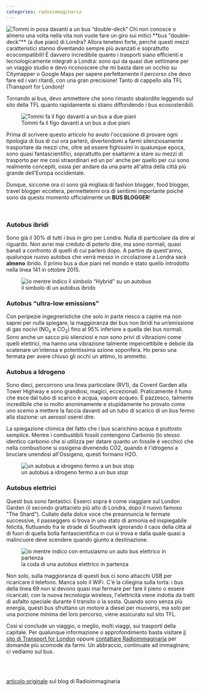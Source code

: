 ```yaml
---
categories: radioimmaginaria
---
```

<img src="/image/2018-06-19-The-Bus-Blogger.jpg" alt="Tommi in posa davanti a un bus “double-deck”" />
Chi non conosce o almeno una volta nella vita non vuole fare un giro sui mitici **bus "double-deck"** (a due piani) di Londra? Allora tenetevi forte, perché questi mezzi caratteristici stanno diventando sempre più avanzati e soprattutto ecocompatibili!
È davvero incredibile quanto i trasporti siano efficienti e tecnologicamente integrati a Londra: sono qui da quasi due settimane per un viaggio studio e devo riconoscere che mi basta dare un occhio su Citymapper o Google Maps per sapere perfettamente il percorso che devo fare ed i vari ritardi, con una gran precisione! Tanto di cappello alla TFL (Transport for London)!

Tornando ai bus, devo ammettere che sono rimasto sbalordito leggendo sul sito della TFL quanto rapidamente si stiano diffondendo i bus ecosostenibili.

<figure><img src="https://live.staticflickr.com/4841/31455885817_4445f07693_k.jpg" alt="Tommi fa il figo davanti a un bus a due piani" /><figcaption>Tommi fa il figo davanti a un bus a due piani</figcaption></figure>

Prima di scrivere questo articolo ho avuto l'occasione di provare ogni tipologia di bus di cui ora parlerò, divertendomi a farmi silenziosamente trasportare da mezzi che, oltre ad essere fighissimi in qualunque epoca, sono quasi fantascientifici, soprattutto per esaltarmi a stare su mezzi di trasporto per me così straordinari ed un po' anche per quello per cui sono realmente concepiti, ossia per andare da una parte all'altra della città più grande dell'Europa occidentale.

Dunque, siccome ora ci sono già migliaia di fashion blogger, food blogger, travel blogger eccetera, permettetemi ora di sentirmi importante poiché sono da questo momento ufficialmente un **BUS BLOGGER**!

<!-- missing bus blogging meme -->

<br />

### Autobus ibridi
Sono già il 30% di tutti i bus in giro per Londra. Nulla di particolare da dire al riguardo. Non avrei mai creduto di poterlo dire, ma sono normali, quasi banali a confronto di quelli di cui parlerò dopo. A partire da quest'anno, qualunque nuovo autobus che verrà messo in circolazione a Londra sarà **almeno** ibrido. Il primo bus a due piani nel mondo è stato quello introdotto nella linea 141 in ottobre 2015.

<figure><img src="https://live.staticflickr.com/4820/32523259468_fe16478ad2_k.jpg" alt="io mentre indico il simbolo “Hybrid” su un autobus" /><figcaption>il simbolo di un autobus ibrido</figcaption></figure>

### Autobus “ultra-low emissions”
Con peripezie ingegneristiche che solo in parte riesco a capire ma non saprei per nulla spiegare, la maggioranza dei bus non ibridi ha un’emissione di gas nocivi (NO<sub>x</sub> e CO<sub>2</sub>) fino al 95% inferiore a quella dei bus normali. Sono anche un sacco più silenziosi e non sono privi di vibrazioni come quelli elettrici, ma hanno una vibrazione talmente impercettibile e debole da scatenare un'intensa e potentissima azione soporifera. Ho perso una fermata per avere chiuso gli occhi un attimo, lo ammetto.


### Autobus a Idrogeno
Sono dieci, percorrono una linea particolare (RV1), da Covent Garden alla Tower Highway e sono grandiosi, magici, eccezionali. Praticamente il fumo che esce dal tubo di scarico è acqua, vapore acqueo. È pazzesco, talmente incredibile che io molto anonimamente e stupidamente ho provato come uno scemo a mettere la faccia davanti ad un tubo di scarico di un bus fermo alla stazione: un aerosol oserei dire.

La spiegazione chimica del fatto che i bus scarichino acqua è piuttosto semplice. Mentre i combustibili fossili contengono Carbonio (lo stesso identico carbonio che si utilizza per datare quanto un fossile è vecchio) che nella combustione si ossigena divenendo CO2, quando è l'idrogeno a bruciare unendosi all'Ossigeno, questi formano H2O.

<figure><img src="https://upload.wikimedia.org/wikipedia/commons/thumb/0/0c/HyFLEETCUTE-HydrogenBus-London3.JPG/1200px-HyFLEETCUTE-HydrogenBus-London3.JPG" alt="un autobus a idrogeno fermo a un bus stop" /><figcaption>un autobus a idrogeno fermo a un <i>bus stop</i></figcaption></figure>

### Autobus elettrici

Questi bus sono fantastici. Esserci sopra è come viaggiare sul London Garden (il secondo grattacielo più alto di Londra, dopo il nuovo famoso "The Shard"). Cullato dalla dolce voce che preannuncia le fermate successive, il passeggero si trova in uno stato di armonia ed inspiegabile felicità, fluttuando fra le strade di Southwark ignorando il caos della città al di fuori di quella bolla fantascientifica in cui si trova e dalla quale quasi a malincuore deve scendere quando giunto a destinazione.

<figure><img src="https://live.staticflickr.com/4875/45482763245_da78fee915_k.jpg" alt="io mentre indico con entusiasmo un auto bus elettrico in partenza" /><figcaption>la coda di una autobus elettrico in partenza</figcaption></figure>


Non solo, sulla maggioranza di questi bus ci sono attacchi USB per ricaricare il telefono. Manca solo il WiFi. C'è la ciliegina sulla torta: i bus della linea 69 non si devono quasi mai fermare per fare il pieno o essere ricaricati; con la nuova tecnologia wireless, l'elettricità viene indotta da tratti di asfalto speciale durante il transito o la sosta. Quando sono senza più energia, questi bus sfruttano un motore a diesel per muoversi, ma solo per una porzione minima del loro percorso, viene assicurato sul sito TFL.


Così si conclude un viaggio, o meglio, molti viaggi, sui trasporti della capitale. Per qualunque informazione o approfondimento basta visitare <a href="https://tfl.gov.uk/" target="_blank" rel="noreferrer noopener">il sito di Transport for London</a> oppure <a href="mailto:radioimmaginaria@gmail.com" target="_blank">contattare Radioimmaginaria</a> per domande più scomode da farmi. Un abbraccio, continuate ad immaginare; ci vediamo sul bus.

<br />
<br />

[articolo originale](https://web.archive.org/web/20200429193504/https://radioimmaginaria.it/content/190-bus-blogger-per-un-giorno) sul blog di Radioimmaginaria
